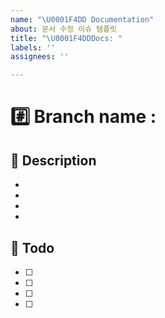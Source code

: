 ```yaml
---
name: "\U0001F4DD Documentation"
about: 문서 수정 이슈 템플릿
title: "\U0001F4DDDocs: "
labels: ''
assignees: ''

---
```


# #️⃣ Branch name : 

## 📌 Description
- 
- 
- 
- 

##  :memo: Todo
- [ ] 
- [ ] 
- [ ] 
- [ ]
